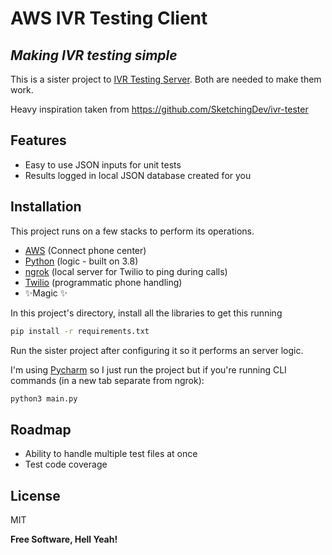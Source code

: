 # AWS IVR Testing Client
## _Making IVR testing simple_


This is a sister project to [IVR Testing Server](https://github.com/widowmaker110/ivr-testing-server). Both are needed to make them work. 

Heavy inspiration taken from https://github.com/SketchingDev/ivr-tester

## Features

- Easy to use JSON inputs for unit tests
- Results logged in local JSON database created for you

## Installation

This project runs on a few stacks to perform its operations.

- [AWS](https://aws.amazon.com/) (Connect phone center)
- [Python](https://www.python.org/downloads/) (logic - built on 3.8)
- [ngrok](https://ngrok.com/) (local server for Twilio to ping during calls)
- [Twilio](https://www.twilio.com/) (programmatic phone handling)
- ✨Magic ✨

In this project's directory, install all the libraries to get this running

```sh
pip install -r requirements.txt
```

Run the sister project after configuring it so it performs an server logic.

I'm using [Pycharm](https://www.jetbrains.com/pycharm/) so I just run the project but if you're running CLI commands (in a new tab separate from ngrok):

```sh
python3 main.py
```

## Roadmap

- Ability to handle multiple test files at once
- Test code coverage

## License

MIT

**Free Software, Hell Yeah!**

[//]: # (These are reference links used in the body of this note and get stripped out when the markdown processor does its job. There is no need to format nicely because it shouldn't be seen. Thanks SO - http://stackoverflow.com/questions/4823468/store-comments-in-markdown-syntax)

